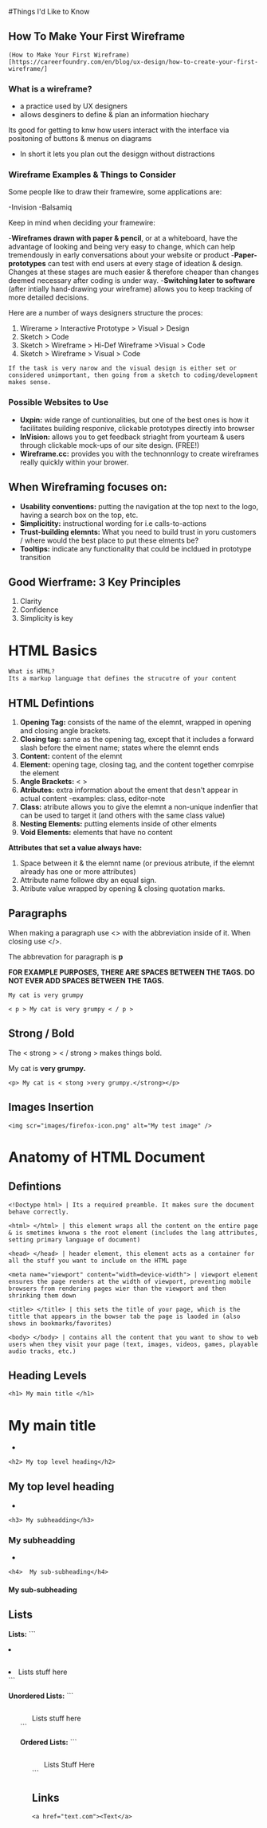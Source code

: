 #Things I'd Like to Know

##  How To Make Your First Wireframe

```
(How to Make Your First Wireframe)[https://careerfoundry.com/en/blog/ux-design/how-to-create-your-first-wireframe/]
```

### What is a wireframe?

- a practice used by UX designers
- allows desginers to define & plan an information hiechary

Its good for getting to knw how users interact with the interface via positoning of buttons & menus on diagrams

- In short it lets you plan out the desiggn without distractions

### Wireframe Examples & Things to Consider

Some people like to draw their framewire, some applications are:

-Invision
-Balsamiq

Keep in mind when deciding your framewire:

-**Wireframes drawn with paper & pencil**, or at a whiteboard, have the advantage of looking and being very easy to change, which can help tremendously in early conversations about your website or product
-**Paper-prototypes** can test with end users at every stage of ideation & design. Changes at these stages are much easier & therefore cheaper than changes deemed necessary after coding is under way.
-**Switching later to software** (after intially hand-drawing your wireframe) allows you to keep tracking of more detailed decisions. 

Here are a number of ways designers structure the proces:
1. Wirerame > Interactive Prototype > Visual > Design
2. Sketch > Code
3. Sketch > Wireframe > Hi-Def Wireframe >Visual > Code
4. Sketch > Wireframe > Visual > Code

```
If the task is very narow and the visual design is either set or considered unimportant, then going from a sketch to coding/development makes sense.
```

### Possible Websites to Use

- **Uxpin:** wide range of cuntionalities, but one of the best ones is how it facilitates building responive, clickable prototypes directly into browser
- **InVision:** allows you to get feedback striaght from yourteam & users through clickable mock-ups of our site design. (FREE!)
- **Wireframe.cc:** provides you with the technonnlogy to create wireframes really quickly within your brower.

## When Wireframing focuses on:

- **Usability conventions:** putting the navigation at the top next to the logo, having a search box on the top, etc.
- **Simplicitity:** instructional wording for i.e calls-to-actions
- **Trust-building elemnts:** What you need to build trust in yoru customers / where would the best place to put these elments be?
- **Tooltips:** indicate any functionality that could be incldued in prototype transition


## Good Wierframe: 3 Key Principles
1. Clarity
2. Confidence
3. Simplicity is key


# HTML Basics

```
What is HTML?
Its a markup language that defines the strucutre of your content
```
## HTML Defintions

1. **Opening Tag:** consists of the name of the elemnt, wrapped in opening and closing angle brackets. 
2. **Closing tag:** same as the opening tag, except that it includes a forward slash before the elment name; states where the elemnt ends
3. **Content:** content of the elemnt
4. **Element:** opening tage, closing tag, and the content together comrpise the element
5. **Angle Brackets:** < >
6. **Atributes:** extra information about the ement that desn't appear in actual content
    -examples: class, editor-note
7. **Class:** atribute allows you to give the elemnt a non-unique indenfier that can be used to target it (and others with the same class value)
8. **Nesting Elements:** putting elements inside of other elments
9. **Void Elements:** elements that have no content 

**Attributes that set a value always have:**
1. Space between it & the elemnt name (or previous atribute, if the elemnt already has one or more attributes)
2. Attribute name followe dby an equal sign. 
3. Atribute value wrapped by opening & closing quotation marks.



## Paragraphs

When making a paragraph use <> with the abbreviation inside of it. When closing use </>.

The abbrevation for paragraph is **p**

**FOR EXAMPLE PURPOSES, THERE ARE SPACES BETWEEN THE TAGS. DO NOT EVER ADD SPACES BETWEEN THE TAGS.**

```
My cat is very grumpy
```
```
< p > My cat is very grumpy < / p >
```

## Strong / Bold

The < strong > < / strong > makes things bold.

My cat is **very grumpy.**

```
<p> My cat is < stong >very grumpy.</strong></p>
```

## Images Insertion

```
<img scr="images/firefox-icon.png" alt="My test image" />
```

# Anatomy of HTML Document



## Defintions


```
<!Doctype html> | Its a required preamble. It makes sure the document behave correctly.
```

```
<html> </html> | this element wraps all the content on the entire page & is smetimes knwona s the root element (includes the lang attributes, setting primary language of document)
```

```
<head> </head> | header element, this element acts as a container for all the stuff you want to include on the HTML page
```

```
<meta name="viewport" content="width=device-width"> | viewport element ensures the page renders at the width of viewport, preventing mobile browsers from rendering pages wier than the viewport and then shrinking them down
```

```
<title> </title> | this sets the title of your page, which is the tittle that appears in the bowser tab the page is laoded in (also shows in bookmarks/favorites)
```

```
<body> </body> | contains all the content that you want to show to web users when they visit your page (text, images, videos, games, playable audio tracks, etc.)
```


## Heading Levels

```
<h1> My main title </h1>
```

<h1> My main title </h1>

-

```
<h2> My top level heading</h2>
```

<h2> My top level heading</h2>

-

```
<h3> My subheadding</h3>
```

<h3> My subheadding</h3>

-

```
<h4>  My sub-subheading</h4>
```

<h4> My sub-subheading </h4>


## Lists

**Lists:** ```<li>
```

```
<li> Lists stuff here </li>
```


**Unordered Lists:**  ``` <ul> 
```

```
<ul> Lists stuff here </ul>
```

**Ordered Lists:** ```<ol>
```

```
<ol> Lists Stuff Here </ol>
```



## Links

```
<a href="text.com"><Text</a>
```

